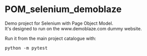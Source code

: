 # POM_selenium_demoblaze
<p>Demo project for Selenium with Page Object Model.<br>
It's designed to run on the www.demoblaze.com dummy website.</p>

Run it from the main project catalogue with:
<pre>python -m pytest</pre>
